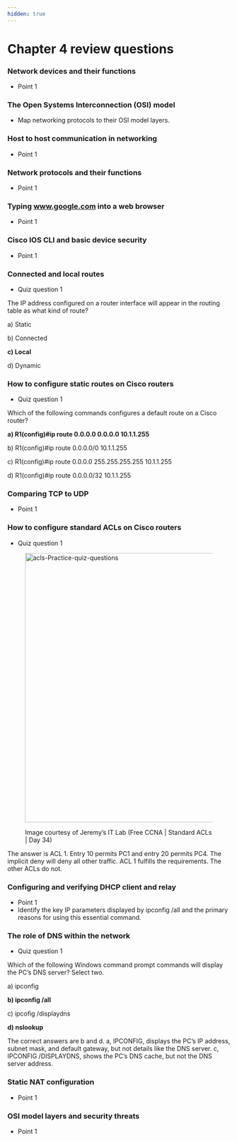 ```yaml
---
hidden: true
---
```


# Chapter 4 review questions

### Network devices and their functions

* Point 1

### The Open Systems Interconnection (OSI) model

* Map networking protocols to their OSI model layers.

### Host to host communication in networking

* Point 1

### Network protocols and their functions

* Point 1

### Typing www.google.com into a web browser

* Point 1

### Cisco IOS CLI and basic device security

* Point 1

### Connected and local routes

* Quiz question 1

The IP address configured on a router interface will appear in the routing table as what kind of route?&#x20;

a) Static

b) Connected

**c) Local**

d) Dynamic

### How to configure static routes on Cisco routers

* Quiz question 1

Which of the following commands configures a default route on a Cisco router?

**a) R1(config)#ip route 0.0.0.0 0.0.0.0 10.1.1.255**

b) R1(config)#ip route 0.0.0.0/0 10.1.1.255

c) R1(config)#ip route 0.0.0.0 255.255.255.255 10.1.1.255

d) R1(config)#ip route 0.0.0.0/32 10.1.1.255

### Comparing TCP to UDP

* Point 1

### How to configure standard ACLs on Cisco routers

* Quiz question 1

<figure><img src="https://itnetworkingskills.wordpress.com/wp-content/uploads/2024/05/2f1ca-acls-practice-quiz-questions-22.webp?w=1201" alt="acls-Practice-quiz-questions" height="608" width="1201"><figcaption><p>Image courtesy of Jeremy’s IT Lab (Free CCNA | Standard ACLs | Day 34)</p></figcaption></figure>

The answer is ACL 1. Entry 10 permits PC1 and entry 20 permits PC4. The implicit deny will deny all other traffic. ACL 1 fulfills the requirements. The other ACLs do not.

### Configuring and verifying DHCP client and relay

* Point 1
* Identify the key IP parameters displayed by ipconfig /all and the primary reasons for using this essential command.

### The role of DNS within the network

* Quiz question 1

Which of the following Windows command prompt commands will display the PC’s DNS server? Select two.

a) ipconfig

**b) ipconfig /all**

c) ipcofig /displaydns

**d) nslookup**

The correct answers are b and d. a, IPCONFIG, displays the PC’s IP address, subnet mask, and default gateway, but not details like the DNS server. c, IPCONFIG /DISPLAYDNS, shows the PC’s DNS cache, but not the DNS server address.

### Static NAT configuration

* Point 1

### OSI model layers and security threats

* Point 1
